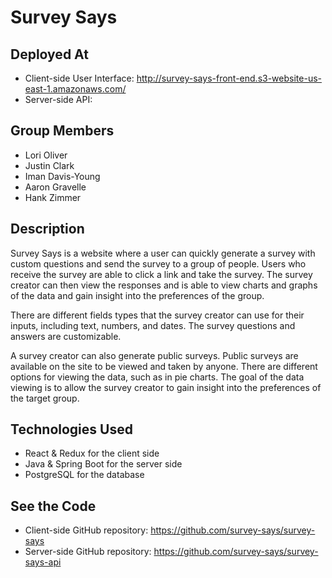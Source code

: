 # Survey Says

## Deployed At

* Client-side User Interface: http://survey-says-front-end.s3-website-us-east-1.amazonaws.com/
* Server-side API:

## Group Members

* Lori Oliver
* Justin Clark
* Iman Davis-Young
* Aaron Gravelle
* Hank Zimmer

## Description

Survey Says is a website where a user can quickly generate a survey with custom questions and send the survey to a group of people. Users who receive the survey are able to click a link and take the survey. The survey creator can then view the responses and is able to view charts and graphs of the data and gain insight into the preferences of the group.

There are different fields types that the survey creator can use for their inputs, including text, numbers, and dates. The survey questions and answers are customizable.

A survey creator can also generate public surveys. Public surveys are available on the site to be viewed and taken by anyone.
There are different options for viewing the data, such as in pie charts. The goal of the data viewing is to allow the survey creator to gain insight into the preferences of the target group.

## Technologies Used

* React & Redux for the client side
* Java & Spring Boot for the server side
* PostgreSQL for the database

## See the Code

* Client-side GitHub repository: https://github.com/survey-says/survey-says
* Server-side GitHub repository: https://github.com/survey-says/survey-says-api